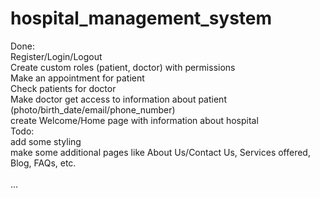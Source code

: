 # hospital_management_system

Done: <br/>
Register/Login/Logout <br/>
Create custom roles (patient, doctor) with permissions <br/>
Make an appointment for patient <br/>
Check patients for doctor <br/>
Make doctor get access to information about patient (photo/birth_date/email/phone_number) <br/>
create Welcome/Home page with information about hospital <br/>
Todo: <br/>
add some styling <br/>
make some additional pages like About Us/Contact Us, Services offered, Blog, FAQs, etc. <br/>   
... <br/>
